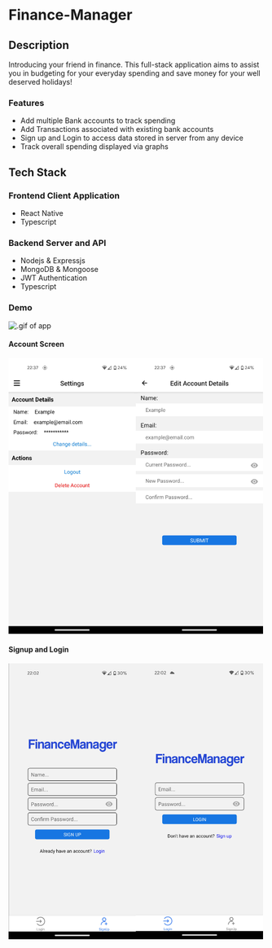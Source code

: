 # Finance-Manager

## Description

Introducing your friend in finance. This full-stack application aims to assist you in budgeting for your everyday spending and save money for your well deserved holidays!

### Features

- Add multiple Bank accounts to track spending
- Add Transactions associated with existing bank accounts
- Sign up and Login to access data stored in server from any device
- Track overall spending displayed via graphs

## Tech Stack

### Frontend Client Application

- React Native
- Typescript

### Backend Server and API

- Nodejs & Expressjs
- MongoDB & Mongoose
- JWT Authentication
- Typescript

### Demo

<img src="./readme/demo1.gif" width=500 alt=".gif of app">

#### Account Screen

<img src="./readme/accountscreen.jpg" width=500 alt="Account settings screen">

#### Signup and Login

<img src="./readme/signuplogin.jpg" width=500 alt="Login screen and sign up screen">
